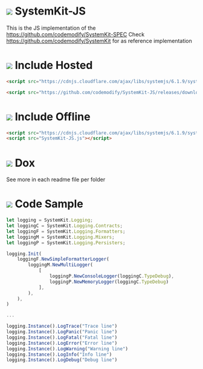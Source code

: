 # ![](https://fonts.gstatic.com/s/i/materialiconsoutlined/info/v1/24px.svg) SystemKit-JS

This is the JS implementation of the https://github.com/codemodify/SystemKit-SPEC
Check https://github.com/codemodify/SystemKit for as reference implementation

# ![](https://fonts.gstatic.com/s/i/materialiconsoutlined/cloud/v1/24px.svg) Include Hosted
```html
<script src="https://cdnjs.cloudflare.com/ajax/libs/systemjs/6.1.9/system.min.js"></script>

<script src="https://github.com/codemodify/SystemKit-JS/releases/download/v1.0/SystemKit-JS.js"></script>
```

# ![](https://fonts.gstatic.com/s/i/materialiconsoutlined/cloud_off/v1/24px.svg) Include Offline
```html
<script src="https://cdnjs.cloudflare.com/ajax/libs/systemjs/6.1.9/system.min.js"></script>
<script src="SystemKit-JS.js"></script>
```

# ![](https://fonts.gstatic.com/s/i/materialiconsoutlined/book/v1/24px.svg) Dox
See more in each readme file per folder

# ![](https://fonts.gstatic.com/s/i/materialiconsoutlined/code/v1/24px.svg) Code Sample
```javascript
let logging = SystemKit.Logging;
let loggingC = SystemKit.Logging.Contracts;
let loggingF = SystemKit.Logging.Formatters;
let loggingM = SystemKit.Logging.Mixers;
let loggingP = SystemKit.Logging.Persisters;

logging.Init(
	loggingF.NewSimpleFormatterLogger(
		loggingM.NewMultiLogger(
			[
				loggingP.NewConsoleLogger(loggingC.TypeDebug),
				loggingP.NewMemoryLogger(loggingC.TypeDebug)
			],
		),
	),
)

...

logging.Instance().LogTrace("Trace line")
logging.Instance().LogPanic("Panic line")
logging.Instance().LogFatal("Fatal line")
logging.Instance().LogError("Error line")
logging.Instance().LogWarning("Warning line")
logging.Instance().LogInfo("Info line")
logging.Instance().LogDebug("Debug line")

```